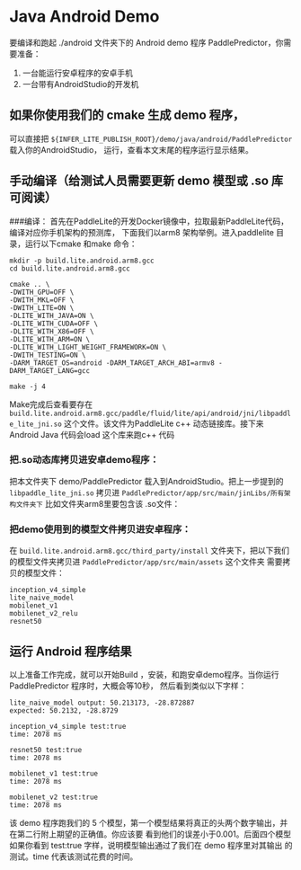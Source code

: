 # Java Android Demo

要编译和跑起 ./android 文件夹下的 Android demo 程序 PaddlePredictor，你需要准备：

1. 一台能运行安卓程序的安卓手机
2. 一台带有AndroidStudio的开发机

## 如果你使用我们的 cmake 生成 demo 程序，

可以直接把 `${INFER_LITE_PUBLISH_ROOT}/demo/java/android/PaddlePredictor`  载入你的AndroidStudio，
运行，查看本文末尾的程序运行显示结果。

## 手动编译（给测试人员需要更新 demo 模型或 .so 库可阅读）

###编译：
首先在PaddleLite的开发Docker镜像中，拉取最新PaddleLite代码，编译对应你手机架构的预测库，
下面我们以arm8 架构举例。进入paddlelite 目录，运行以下cmake 和make 命令：

```
mkdir -p build.lite.android.arm8.gcc
cd build.lite.android.arm8.gcc

cmake .. \
-DWITH_GPU=OFF \
-DWITH_MKL=OFF \
-DWITH_LITE=ON \
-DLITE_WITH_JAVA=ON \
-DLITE_WITH_CUDA=OFF \
-DLITE_WITH_X86=OFF \
-DLITE_WITH_ARM=ON \
-DLITE_WITH_LIGHT_WEIGHT_FRAMEWORK=ON \
-DWITH_TESTING=ON \
-DARM_TARGET_OS=android -DARM_TARGET_ARCH_ABI=armv8 -DARM_TARGET_LANG=gcc

make -j 4
```

Make完成后查看要存在`build.lite.android.arm8.gcc/paddle/fluid/lite/api/android/jni/libpaddle_lite_jni.so`
这个文件。该文件为PaddleLite c++ 动态链接库。接下来Android Java 代码会load 这个库来跑c++ 代码

### 把.so动态库拷贝进安卓demo程序：
把本文件夹下 demo/PaddlePredictor 载入到AndroidStudio。把上一步提到的`libpaddle_lite_jni.so`
拷贝进 `PaddlePredictor/app/src/main/jinLibs/所有架构文件夹下` 比如文件夹arm8里要包含该 .so文件：

### 把demo使用到的模型文件拷贝进安卓程序：
在 `build.lite.android.arm8.gcc/third_party/install` 文件夹下，把以下我们的模型文件夹拷贝进
`PaddlePredictor/app/src/main/assets` 这个文件夹
需要拷贝的模型文件：

    inception_v4_simple
    lite_naive_model
    mobilenet_v1
    mobilenet_v2_relu
    resnet50

## 运行 Android 程序结果
以上准备工作完成，就可以开始Build ，安装，和跑安卓demo程序。当你运行PaddlePredictor 程序时，大概会等10秒，
然后看到类似以下字样：

    lite_naive_model output: 50.213173, -28.872887
    expected: 50.2132, -28.8729

    inception_v4_simple test:true
    time: 2078 ms

    resnet50 test:true
    time: 2078 ms

    mobilenet_v1 test:true
    time: 2078 ms

    mobilenet_v2 test:true
    time: 2078 ms

该 demo 程序跑我们的 5 个模型，第一个模型结果将真正的头两个数字输出，并在第二行附上期望的正确值。你应该要
看到他们的误差小于0.001。后面四个模型如果你看到 test:true 字样，说明模型输出通过了我们在 demo 程序里对其输出
的测试。time 代表该测试花费的时间。 
